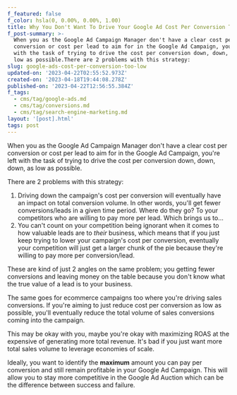 ```yaml
---
f_featured: false
f_color: hsla(0, 0.00%, 0.00%, 1.00)
title: Why You Don't Want To Drive Your Google Ad Cost Per Conversion Too Low
f_post-summary: >-
  When you as the Google Ad Campaign Manager don't have a clear cost per
  conversion or cost per lead to aim for in the Google Ad Campaign, you're left
  with the task of trying to drive the cost per conversion down, down, down, as
  low as possible.There are 2 problems with this strategy:
slug: google-ads-cost-per-conversion-too-low
updated-on: '2023-04-22T02:55:52.973Z'
created-on: '2023-04-18T19:44:08.278Z'
published-on: '2023-04-22T12:56:55.384Z'
f_tags:
  - cms/tag/google-ads.md
  - cms/tag/conversions.md
  - cms/tag/search-engine-marketing.md
layout: '[post].html'
tags: post
---
```


When you as the Google Ad Campaign Manager don't have a clear cost per conversion or cost per lead to aim for in the Google Ad Campaign, you're left with the task of trying to drive the cost per conversion down, down, down, as low as possible.

There are 2 problems with this strategy:

1.  Driving down the campaign's cost per conversion will eventually have an impact on total conversion volume. In other words, you'll get fewer conversions/leads in a given time period. Where do they go? To your competitors who are willing to pay more per lead. Which brings us to...
2.  You can't count on your competition being ignorant when it comes to how valuable leads are to _their_ business, which means that if you just keep trying to lower your campaign's cost per conversion, eventually your competition will just get a larger chunk of the pie because they're willing to pay more per conversion/lead.

These are kind of just 2 angles on the same problem; you getting fewer conversions and leaving money on the table because you don't know what the true value of a lead is to your business.

The same goes for ecommerce campaigns too where you're driving sales conversions. If you're aiming to just reduce cost per conversion as low as possible, you'll eventually reduce the total volume of sales conversions coming into the campaign.

This may be okay with you, maybe you're okay with maximizing ROAS at the expensive of generating more total revenue. It's bad if you just want more total sales volume to leverage economies of scale.

Ideally, you want to identify the **maximum** amount you can pay per conversion and still remain profitable in your Google Ad Campaign. This will allow you to stay more competitive in the Google Ad Auction which can be the difference between success and failure.
